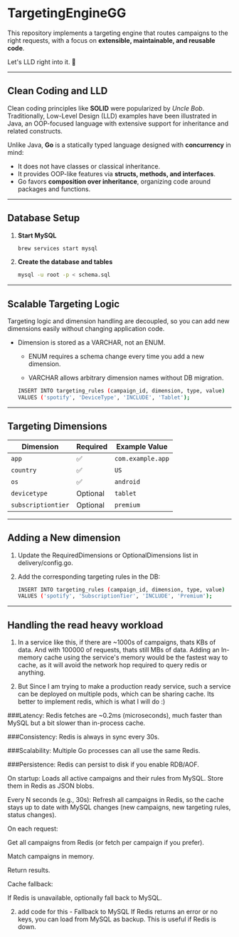 # TargetingEngineGG

This repository implements a targeting engine that routes campaigns to the right requests, with a focus on **extensible, maintainable, and reusable code**.

Let's LLD right into it. 🙂

---

## Clean Coding and LLD

Clean coding principles like **SOLID** were popularized by *Uncle Bob*. Traditionally, Low-Level Design (LLD) examples have been illustrated in Java, an OOP-focused language with extensive support for inheritance and related constructs.

Unlike Java, **Go** is a statically typed language designed with **concurrency** in mind:
- It does not have classes or classical inheritance.
- It provides OOP-like features via **structs, methods, and interfaces**.
- Go favors **composition over inheritance**, organizing code around packages and functions.

---

## Database Setup

1. **Start MySQL**

   ```bash
   brew services start mysql

2. **Create the database and tables**

   ```bash
   mysql -u root -p < schema.sql

---

## Scalable Targeting Logic

Targeting logic and dimension handling are decoupled, so you can add new dimensions easily without changing application code.

- Dimension is stored as a VARCHAR, not an ENUM.

    - ENUM requires a schema change every time you add a new dimension.

    - VARCHAR allows arbitrary dimension names without DB migration.

    ```bash
    INSERT INTO targeting_rules (campaign_id, dimension, type, value)
    VALUES ('spotify', 'DeviceType', 'INCLUDE', 'Tablet');

---

## Targeting Dimensions

| Dimension          | Required | Example Value     |
| ------------------ | -------- | ----------------- |
| `app`              | ✅        | `com.example.app` |
| `country`          | ✅        | `US`              |
| `os`               | ✅        | `android`         |
| `devicetype`       | Optional | `tablet`          |
| `subscriptiontier` | Optional | `premium`         |


--- 

## Adding a New dimension

1. Update the RequiredDimensions or OptionalDimensions list in delivery/config.go.
2. Add the corresponding targeting rules in the DB:

    ```bash
    INSERT INTO targeting_rules (campaign_id, dimension, type, value)
    VALUES ('spotify', 'SubscriptionTier', 'INCLUDE', 'Premium');

--- 

## Handling the read heavy workload

1. In a service like this, if there are ~1000s of campaigns, thats KBs of data. And with 100000 of requests, thats still MBs of data. Adding an In-memory cache using the service's memory would be the fastest way to cache, as it will avoid the network hop required to query redis or anything.

2. But Since I am trying to make a production ready service, such a service can be deployed on multiple pods, which can be sharing cache. Its better to implement redis, which is what I will do :)

###Latency:
Redis fetches are ~0.2ms (microseconds), much faster than MySQL but a bit slower than in-process cache.

###Consistency:
Redis is always in sync every 30s.

###Scalability:
Multiple Go processes can all use the same Redis.

###Persistence:
Redis can persist to disk if you enable RDB/AOF.

On startup:
Loads all active campaigns and their rules from MySQL.
Store them in Redis as JSON blobs.

Every N seconds (e.g., 30s):
Refresh all campaigns in Redis, so the cache stays up to date with MySQL changes (new campaigns, new targeting rules, status changes).

On each request:

Get all campaigns from Redis (or fetch per campaign if you prefer).

Match campaigns in memory.

Return results.

Cache fallback:

If Redis is unavailable, optionally fall back to MySQL.

2. add code for this -
Fallback to MySQL
If Redis returns an error or no keys, you can load from MySQL as backup.
 This is useful if Redis is down.